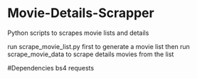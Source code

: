 # Movie-Details-Scrapper
Python scripts to scrapes movie lists and details

run scrape_movie_list.py first to generate a movie list
then run scrape_movie_data to scrape details movies from the list

#Dependencies
bs4
requests
